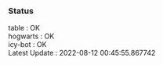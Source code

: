 ### Status


table : OK  
hogwarts : OK  
icy-bot : OK  
Latest Update : 2022-08-12 00:45:55.867742
